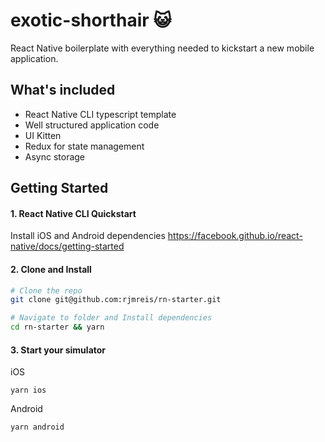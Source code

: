 # exotic-shorthair :smiley_cat:
React Native boilerplate with everything needed to kickstart a new mobile application.

## What's included

- React Native CLI typescript template
- Well structured application code
- UI Kitten
- Redux for state management
- Async storage

## Getting Started

#### 1. React Native CLI Quickstart
Install iOS and Android dependencies
https://facebook.github.io/react-native/docs/getting-started

#### 2. Clone and Install

```bash
# Clone the repo
git clone git@github.com:rjmreis/rn-starter.git

# Navigate to folder and Install dependencies
cd rn-starter && yarn
```

#### 3. Start your simulator

iOS
```
yarn ios
```

Android
```
yarn android
```

